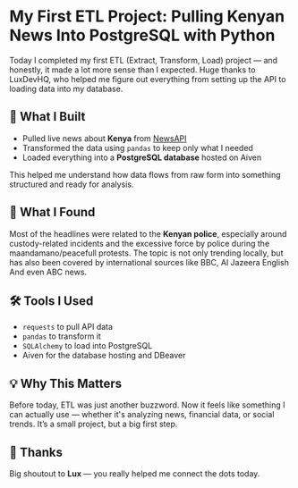 # My First ETL Project: Pulling Kenyan News Into PostgreSQL with Python

Today I completed my first ETL (Extract, Transform, Load) project — and honestly, it made a lot more sense than I expected. Huge thanks to LuxDevHQ, who helped me figure out everything from setting up the API to loading data into my database.

## 🔧 What I Built

- Pulled live news about **Kenya** from [NewsAPI](https://newsapi.org/)
- Transformed the data using `pandas` to keep only what I needed
- Loaded everything into a **PostgreSQL database** hosted on Aiven

This helped me understand how data flows from raw form into something structured and ready for analysis.

## 📰 What I Found

Most of the headlines were related to the **Kenyan police**, especially around custody-related incidents and the excessive force by police during the maandamano/peacefull protests. The topic is not only trending locally, but has also been covered by international sources like BBC, Al Jazeera English And even ABC news.

## 🛠️ Tools I Used

- `requests` to pull API data  
- `pandas` to transform it  
- `SQLAlchemy` to load into PostgreSQL  
- Aiven for the database hosting and DBeaver 

## 💡 Why This Matters

Before today, ETL was just another buzzword. Now it feels like something I can actually use — whether it's analyzing news, financial data, or social trends. It’s a small project, but a big first step.

## 🙏 Thanks

Big shoutout to **Lux** — you really helped me connect the dots today.
